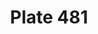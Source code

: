 ---
pid: '481'
an: '11'
title: Plate 481
rev_year: 
_date: 4 juillet 1803
caption: Cornette sous un Voile. Garnitures en Fraises.
translation: Cornette under a veil. Ruffled ribbons.
student: Zoë Dostal
keywords: "[ femme artist, woman artist, tabouret, stool, Egyptian, Greek, Egyptien,
  Grecque, Mirza, chimère, chimera, cygne, swan ]"
permalink: /plates/481/
layout: plate-page
---